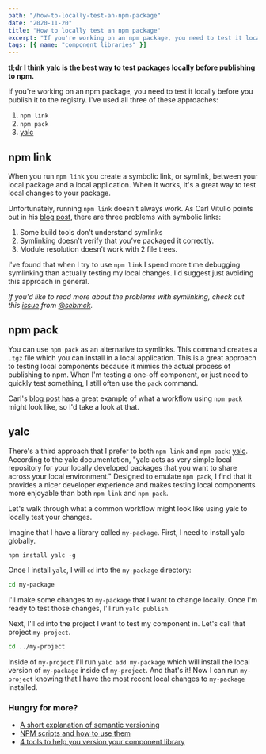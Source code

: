 ```yaml
---
path: "/how-to-locally-test-an-npm-package"
date: "2020-11-20"
title: "How to locally test an npm package"
excerpt: "If you're working on an npm package, you need to test it locally before you publish it to the registry. This post talks about three approaches, npm link, npm pack, and yalc."
tags: [{ name: "component libraries" }]
---
```


**tl;dr I think [yalc](https://github.com/whitecolor/yalc) is the best way to test packages locally before publishing to npm.**

If you're working on an npm package, you need to test it locally before you publish it to the registry. I've used all three of these approaches:

1. `npm link`
2. `npm pack`
3. [yalc](https://github.com/whitecolor/yalc)

## npm link

When you run `npm link` you create a symbolic link, or symlink, between your local package and a local application. When it works, it's a great way to test local changes to your package.

Unfortunately, running `npm link` doesn't always work. As Carl Vitullo points out in his [blog post](https://blog.vcarl.com/testing-packages-before-publishing/), there are three problems with symbolic links:

1. Some build tools don’t understand symlinks
2. Symlinking doesn’t verify that you’ve packaged it correctly.
3. Module resolution doesn’t work with 2 file trees.

I've found that when I try to use `npm link` I spend more time debugging symlinking than actually testing my local changes. I'd suggest just avoiding this approach in general.

_If you'd like to read more about the problems with symlinking, check out this [issue](https://github.com/yarnpkg/yarn/issues/1761#issuecomment-259706202) from [@sebmck](https://github.com/sebmck)._

## npm pack

You can use `npm pack` as an alternative to symlinks. This command creates a `.tgz` file which you can install in a local application. This is a great approach to testing local components because it mimics the actual process of publishing to npm. When I'm testing a one-off component, or just need to quickly test something, I still often use the `pack` command.

Carl's [blog post](https://blog.vcarl.com/testing-packages-before-publishing/) has a great example of what a workflow using `npm pack` might look like, so I'd take a look at that.

## yalc

There's a third approach that I prefer to both `npm link` and `npm pack`: [yalc](https://github.com/whitecolor/yalc). According to the yalc documentation, "yalc acts as very simple local repository for your locally developed packages that you want to share across your local environment." Designed to emulate `npm pack`, I find that it provides a nicer developer experience and makes testing local components more enjoyable than both `npm link` and `npm pack`.

Let's walk through what a common workflow might look like using yalc to locally test your changes.

Imagine that I have a library called `my-package`. First, I need to install yalc globally.

```jsx
npm install yalc -g
```

Once I install `yalc`, I will `cd` into the `my-package` directory:

```bash
cd my-package
```

I'll make some changes to `my-package` that I want to change locally. Once I'm ready to test those changes, I'll run `yalc publish`.

Next, I'll `cd` into the project I want to test my component in. Let's call that project `my-project`.

```bash
cd ../my-project
```

Inside of `my-project` I'll run `yalc add my-package` which will install the local version of `my-package` inside of `my-project`. And that's it! Now I can run `my-project` knowing that I have the most recent local changes to `my-package` installed.

### Hungry for more?

- [A short explanation of semantic versioning](/short-explanation-of-semver/)
- [NPM scripts and how to use them](/npm-scripts/)
- [4 tools to help you version your component library](/4-tools-to-help-you-version-your-component-library/)

